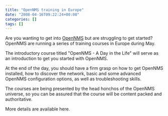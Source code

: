 ```yaml
---
title: "OpenNMS training in Europe"
date: "2008-04-16T09:22:24+00:00"
categories: []
tags: []
---
```


Are you wanting to get into <a href="http://www.opennms.org/">OpenNMS</a> but are struggling to get started? OpenNMS are running a series of training courses in Europe during May.

The introductory course titled  "OpenNMS - A Day in the Life" will serve as an introduction to get you started with OpenNMS.

At the end of the day, you should have a firm grasp on how to get OpenNMS installed, how to discover the network, basic and some advanced OpenNMS configuration options, as well as troubleshooting skills.

The courses are being presented by the head honchos of the OpenNMS universe, so you can be assured that the course will be content packed and authoritative.

More details are available here.
